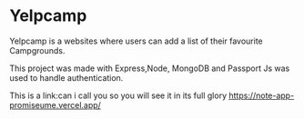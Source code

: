 # Yelpcamp
Yelpcamp is a websites where users can add a list of their favourite Campgrounds.

This project was made with Express,Node, MongoDB and Passport Js was used to handle authentication.

This is a link:can i call you so you will see it in its full glory
https://note-app-promiseume.vercel.app/





